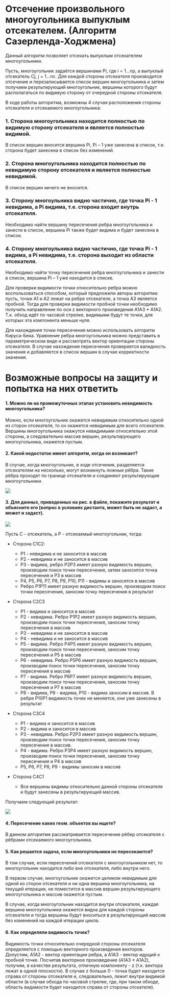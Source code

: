 # Отсечение произвольного многоугольника выпуклым отсекателем. (Алгоритм Сазерленда-Ходжмена)

Данный алгоритм позволяет отсекать выпуклым отсекателем многоугольники.

Пусть, многоугольник задаётся вершинами Pi, где i = 1…np, а выпуклый отсекатель Cj, j = 1…nc. Для каждой стороны отсекателя производится отсечение и перезаписывается список вершин многоугольника и затем получаем результирующий многоугольник, вершины которого будут располагаться по видимую сторону от очередной стороны отсекателя. 

В ходе работы алгоритма, возможны 4 случая расположения стороны отсекателя и отсекаемого многоугольника:

### 1. Сторона многоугольника находится полностью по видимую сторону отсекателя и является полностью видимой. 

В список вершин вносится вершина Pi, Pi – 1 уже занесена в список, т.е. сторона будет занесена в список без изменений.

### 2. Сторона многоугольника находится полностью по невидимую сторону отсекателя и является полностью невидимой.

В список вершин ничего не вносится.

### 3. Сторону многоульника видно частично, где точка Pi - 1 невидима, а Pi видима, т.е. сторона входит внутрь отсекателя.

Необходимо найти вершину пересечения ребра многоугольника и занести в список, вершина Pi также будет видима и будет занесена в список.

### 4. Сторону многоульника видно частично, где точка Pi - 1 видима, а Pi невидима, т.е. сторона выходит из области отсекателя.

Необходимо найти точку пересечения ребра многоугольника и занести в список, вершина Pi – 1 уже находится в списке.

Для проверки видимости точки относительно ребра можно воспользоваться способом, который предложили авторы алгоритма: пусть, точки A1 и A2 лежат на ребре отсекателя, а точка A3 является пробной. Тогда для проверки видимости пробной точки необходимо получить направление по оси z  векторного произведения A1A3 * A1A2. Т.к. обход идёт по часовой стрелке, видимыми будут те точки, для которых эта компонента меньше нуля.

Для нахождения точки пересечения можно использовать алгоритм Кируса-Бека. Уравнение ребра многоугольника можно представить в параметрическом виде и рассмотреть вектор ориентации стороны отсекателя. В случае  нахождения пересечения проверяется валидность значения и добавляется в список вершин в случае корректности значения.


# Возможные вопросы на защиту и попытка на них ответить

#### 1. Можно ли на промежуточных этапах установить невидимость многоугольника?

Можно, если многоугольник окажется невидимым относительно одной из сторон отсекателя, то он окажется невидимым для всего отсекателя. Вершины многоугольника окажутся невидимыми относительно этой стороны, а следовательно массив вершин, результирующего многоугольника, окажется пустым.

#### 2. Какой недостаток имеет алгоритм, когда он возникает?

В случае, когда многоугольник, в ходе отсечения, разделяется отсекателем на несколько, могут возникнуть ложные рёбра. Такие рёбра проходят по границе отсекателя и соединяют результирующие многоугольники.

![](https://sun9-27.userapi.com/wAe8V5T7fr45gr1CVRHxq2mQEjkTcqaYQ-K2-A/JmXXPt8RKTs.jpg)

#### 3. Для данных, приведенных на рис. в файле, покажите результат и объясните его (вопрос в условиях дистанта, может быть не задаст, а может и задаст).

![](https://sun9-45.userapi.com/zgV5mUScXkh3WC9C3ndFnB-xzAG2Wkk_qAAdMw/lFCjtFfphr4.jpg)

Пусть C - отсекатель, а P - отсекаемый многоугольник, тогда:

- Сторона C1C2:
    - P1 - невидима и не заносится в массив
    - P2 - невидима и не заносится в массив
    - P3 - видима, ребро P2P3 имеет разную видимость вершин, производим поиск точки пересечения, затем заносится точка пересечения и P3 в массив
    - P4, P5, P6, P7, P8, P9, P10, P11 - видимы и заносятся в массив
    - Ребро P1P11 имеет разную видимость вершин, производим поиск точки пересечения, заносим точку пересечения в результат

- Сторона C2C3
    - P1 - видима и заносится в массив
    - P2 - невидима. Ребро P1P2 имеет разную видимость вершин, производим поиск точки пересечения, заносим точку пересечения в массив
    - P3 - невидима и не заносится в массив
    - P4 - невидима и не заносится в массив
    - P5 - видима. Ребро P4P5 имеет разную видимость вершин, производим поиск точки пересечения, заносим точку пересечения и P5 в массив
    - P6 - невидима. Ребро P5P6 имеет разную видимость вершин, производим поиск точки пересечения, заносим точку пересечения в массив
    - P7 - видима. Ребро P6P7 имеет разную видимость вершин, производим поиск точки пересечения, заносим точку пересечения и P7 в массив 
    - P8 - видима, P9 - видима, P10 - видима заносим в массив. В ребре P10P1 видимость точек не меняется, они уже занесены в результат

- Сторона С3С4
    - P1 - видима и заносится в массив
    - P2 - видима и заносится в массив
    - P3 - невидима. Ребро P2P3 имеет разную видимость вершин, производим поиск точки пересечения, заносим точку пересечения в массив.
    - P4 - видима. Ребро P3P4 имеет разную видимость вершин, производим поиск точки пересечения, заносим точку пересечения и P4 в массив
    - P5, P6, P7, P8, P9 - видимы заносим в массив

- Сторона С4С1
    - Все вершины видимы относительно данной стороны отсекателя и будут занесены в результирующий массив.

Получаем следующий результат:

![](https://sun9-8.userapi.com/Ssp4x1Ve-Rjg8P-uvqmVMJa6O_ryozmfuzO-jw/PI1nddQUtgQ.jpg)

#### 4. Пересечение каких геом. объектов вы ищете?

В данном алгоритме рассматривается пересечение рёбер отсекателя с рёбрами отсекаемого многоугольника.

#### 5. Как решается задача, если многоугольники не пересекаются?

В том случае, если пересечений отсекателя с многоугольником нет, то многоугольник находится либо вне отсекателя, либо внутри него.

В первом случае, многоугольник окажется целиком невидимым для одной из сторон отсекателя и ни одна вершина многоугольника, на текущей итерации, не поместится в массив вершин результирующего многоугольника и массив окажется пустым. 

В случае, когда многоугольник находится внутри отсекателя, каждая вершина многоугольника окажется видна для каждой стороны отсекателя и тогда вершины будут вноситься в результирующий массив без изменений на каждой итерации цикла.

#### 6. Как определяли видимость точек?

Видимость точки относительно очередной стороны отсекателя определяется с помощью векторного произведения векторов. Допустим, A1A2 - вектор ориентации ребра, а A1A3 - вектор идущий к пробной точке. Посчитав векторное произведение (A1A3 * A1A2), получим, в качестве результата, отличную компоненту - z (т.к. вектора лежат в одной плоскости). В случае z больше 0 - точка будет находится справа от стороны отсекателя и, следовательно, лежит внутри видимой области (в случае обхода по часовой стрелке, где, при таком обходе, область видимости будет находится справа от стороны отскателя).
